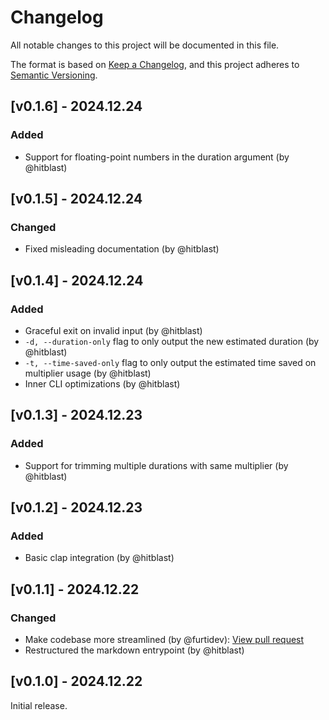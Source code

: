 # Changelog

All notable changes to this project will be documented in this file.

The format is based on [Keep a Changelog](https://keepachangelog.com/en/1.1.0/),
and this project adheres to [Semantic Versioning](https://semver.org/spec/v2.0.0.html).

## [v0.1.6] - 2024.12.24

### Added

- Support for floating-point numbers in the duration argument (by @hitblast)

## [v0.1.5] - 2024.12.24

### Changed

- Fixed misleading documentation (by @hitblast)

## [v0.1.4] - 2024.12.24

### Added

- Graceful exit on invalid input (by @hitblast)
- `-d, --duration-only` flag to only output the new estimated duration (by @hitblast)
- `-t, --time-saved-only` flag to only output the estimated time saved on multiplier usage (by @hitblast)
- Inner CLI optimizations (by @hitblast)

## [v0.1.3] - 2024.12.23

### Added

- Support for trimming multiple durations with same multiplier (by @hitblast)

## [v0.1.2] - 2024.12.23

### Added

- Basic clap integration (by @hitblast)

## [v0.1.1] - 2024.12.22

### Changed

- Make codebase more streamlined (by @furtidev): [View pull request](https://github.com/hitblast/trimsec/pull/1)
- Restructured the markdown entrypoint (by @hitblast)

## [v0.1.0] - 2024.12.22

Initial release.
